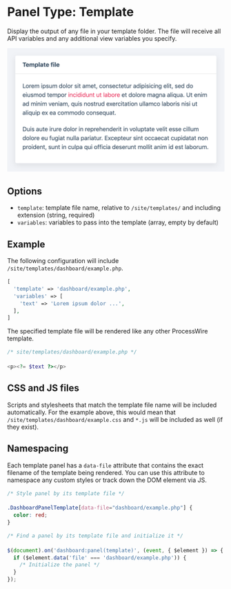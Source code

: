 
# Panel Type: Template

Display the output of any file in your template folder. The file will receive all API variables and any additional view variables you specify.

![Template](../images/template.png ':size=400')

## Options

- `template`: template file name, relative to `/site/templates/` and including extension (string, required)
- `variables`: variables to pass into the template (array, empty by default)

## Example

The following configuration will include `/site/templates/dashboard/example.php`.

```php
[
  'template' => 'dashboard/example.php',
  'variables' => [
    'text' => 'Lorem ipsum dolor ...',
  ],
]
```

The specified template file will be rendered like any other ProcessWire template.

```php
/* site/templates/dashboard/example.php */

<p><?= $text ?></p>
```

## CSS and JS files

Scripts and stylesheets that match the template file name will be included automatically. For the example above, this would mean that `/site/templates/dashboard/example.css` and `*.js` will be included as well (if they exist).

## Namespacing

Each template panel has a `data-file` attribute that contains the exact filename of the template being rendered. You can use this attribute to namespace any custom styles or track down the DOM element via JS.

```css
/* Style panel by its template file */

.DashboardPanelTemplate[data-file="dashboard/example.php"] {
  color: red;
}
```

```js
/* Find a panel by its template file and initialize it */

$(document).on('dashboard:panel(template)', (event, { $element }) => {
  if ($element.data('file' === 'dashboard/example.php')) {
    /* Initialize the panel */
  }
});
```
